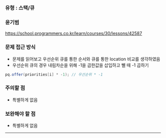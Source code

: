 ### 유형 : 스택/큐
### 윤기범
https://school.programmers.co.kr/learn/courses/30/lessons/42587

### 문제 접근 방식
  - 문제를 읽어보고 우선순위 큐를 통한 순서와 큐를 통한 location 비교를 생각하였음
  - 우선순위 큐의 경우 내림차순을 위해 -1을 곱한값을 삽입하고 뺄 때 -1 곱하기
  
 ``` Java
pq.offer(priorities[i] * -1); // 우선순위 * -1
```

### 주의할 점
  - 특별하게 없음

### 보완해야 할 점
  - 특별하게 없음

<hr>
